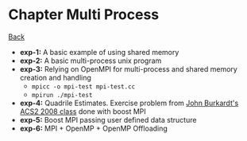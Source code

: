 # Chapter Multi Process

[Back](../README.md)

- **exp-1:** A basic example of using shared memory
- **exp-2:** A basic multi-process unix program
- **exp-3:** Relying on OpenMPI for multi-process and shared memory creation and handling
  + `mpicc -o mpi-test mpi-test.cc`
  + `mpirun ./mpi-test`
- **exp-4:** Quadrile Estimates. Exercise problem from [John Burkardt's ACS2 2008 class](https://people.math.sc.edu/Burkardt/classes/acs2_2008/mpi/quad/quad.cc) done with boost MPI
- **exp-5:** Boost MPI passing user defined data structure
- **exp-6:** MPI + OpenMP + OpenMP Offloading
